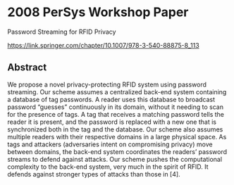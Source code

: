 # 2008 PerSys Workshop Paper

Password Streaming for RFID Privacy

https://link.springer.com/chapter/10.1007/978-3-540-88875-8_113

## Abstract

We propose a novel privacy-protecting RFID system using password streaming. Our scheme assumes a centralized back-end system containing a database of tag passwords. A reader uses this database to broadcast password “guesses” continuously in its domain, without it needing to scan for the presence of tags. A tag that receives a matching password tells the reader it is present, and the password is replaced with a new one that is synchronized both in the tag and the database. Our scheme also assumes multiple readers with their respective domains in a large physical space. As tags and attackers (adversaries intent on compromising privacy) move between domains, the back-end system coordinates the readers’ password streams to defend against attacks. Our scheme pushes the computational complexity to the back-end system, very much in the spirit of RFID. It defends against stronger types of attacks than those in [4].